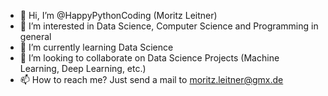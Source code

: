 - 👋 Hi, I’m @HappyPythonCoding (Moritz Leitner)
- 👀 I’m interested in Data Science, Computer Science and Programming in general
- 🌱 I’m currently learning Data Science
- 💞️ I’m looking to collaborate on Data Science Projects (Machine Learning, Deep Learning, etc.)
- 📫 How to reach me? Just send a mail to moritz.leitner@gmx.de

<!---
HappyPythonCoding/HappyPythonCoding is a ✨ special ✨ repository because its `README.md` (this file) appears on your GitHub profile.
You can click the Preview link to take a look at your changes.
--->
